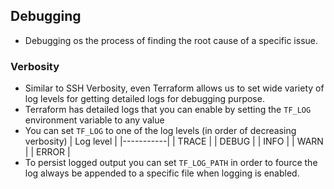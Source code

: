 ## Debugging
- Debugging os the process of finding the root cause of a specific issue.
### Verbosity
- Similar to SSH Verbosity, even Terraform allows us to set wide variety of log levels for getting detailed logs for debugging purpose.
- Terraform has detailed logs that you can enable by setting the `TF_LOG` environment variable to any value
- You can set `TF_LOG` to one of the log levels (in order of decreasing verbosity)
| Log level |
|-----------|
| TRACE     |
| DEBUG     |
| INFO      |
| WARN      |
| ERROR     |
- To persist logged output you can set `TF_LOG_PATH` in order to fource the log always be appended to a specific file when logging is enabled.